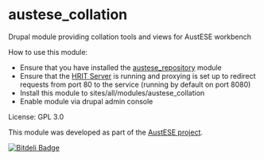 austese_collation
=================

Drupal module providing collation tools and views for AustESE workbench

How to use this module:
* Ensure that you have installed the [austese_repository](https://github.com/uq-eresearch/austese_repository/) module
* Ensure that the [HRIT Server](https://github.com/HRIT-Infrastructure/hritserver) is running and proxying is set up to redirect requests from port 80 to the service (running by default on port 8080)
* Install this module to sites/all/modules/austese_collation
* Enable module via drupal admin console

License: GPL 3.0

This module was developed as part of the [AustESE project](http://itee.uq.edu.au/~eresearch/projects/austese).


[![Bitdeli Badge](https://d2weczhvl823v0.cloudfront.net/uq-eresearch/austese_collation/trend.png)](https://bitdeli.com/free "Bitdeli Badge")


